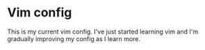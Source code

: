 # Vim config

This is my current vim config. I've just started learning vim and
I'm gradually improving my config as I learn more.
